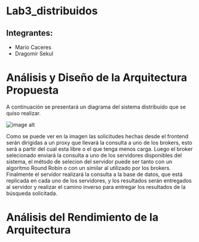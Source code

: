 # Lab3_distribuidos

## Integrantes:
 - Mario Caceres
 - Dragomir Sekul
 
# Análisis y Diseño de la Arquitectura Propuesta
 A continuación se presentará un diagrama del sistema distribuído que se quiso realizar.
 
 ![image alt](https://i.imgur.com/ay2EKSr.png)

Como se puede ver en la imagen las solicitudes hechas desde el frontend serán dirigidas a un proxy que llevará la consulta a uno de los brokers, esto será a partir del cual esta libre o el que tenga menos carga. Luego el broker selecionado enviará la consulta a uno de los servidores disponibles del sistema, el método de selecion del servidor puede ser tanto con un algoritmo Round Robin o con un similar al utilizado por los brokers. Finalmente el servidor realizará la consulta a la base de datos, que está replicada en cada uno de los servidores, y los resultados serán entregados al servidor y realizar el camino inverso para entregar los resultados de la búsqueda solicitada.


# Análisis del Rendimiento de la Arquitectura
